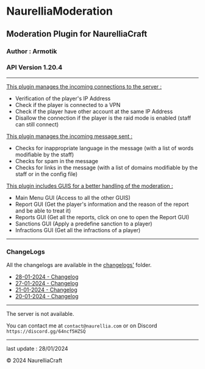 # NaurelliaModeration

## Moderation Plugin for NaurelliaCraft
### Author : Armotik
### API Version 1.20.4

---

<ins>This plugin manages the incoming connections to the server :</ins>
- Verification of the player's IP Address
- Check if the player is connected to a VPN
- Check if the player have other account at the same IP Address
- Disallow the connection if the player is the raid mode is enabled (staff can still connect)

<ins>This plugin manages the incoming message sent :</ins>
- Checks for inappropriate language in the message (with a list of words modifiable by the staff)
- Checks for spam in the message
- Checks for links in the message (with a list of domains modifiable by the staff or in the config file)

<ins>This plugin includes GUIS for a better handling of the moderation :</ins>
- Main Menu GUI (Access to all the other GUIS)
- Report GUI (Get the player's information and the reason of the report and be able to treat it)
- Reports GUI (Get all the reports, click on one to open the Report GUI)
- Sanctions GUI (Apply a predefine sanction to a player)
- Infractions GUI (Get all the infractions of a player)

---

### ChangeLogs

All the changelogs are available in the [changelogs'](changelogs) folder.

- [28-01-2024 - Changelog](changelogs/%5B28-01-2024%5D%20-%20Changelog.md)
- [27-01-2024 - Changelog](changelogs/%5B27-01-2024%5D%20-%20Changelog.md)
- [21-01-2024 - Changelog](changelogs/%5B21-01-2024%5D%20-%20Changelog.md)
- [20-01-2024 - Changelog](changelogs/%5B20-01-2024%5D%20-%20Changelog.md)

---

The server is not available.

You can contact me at `contact@naurellia.com` or on Discord `https://discord.gg/64ncf5HZSQ` 

---

last update : 28/01/2024

&copy; 2024 NaurelliaCraft